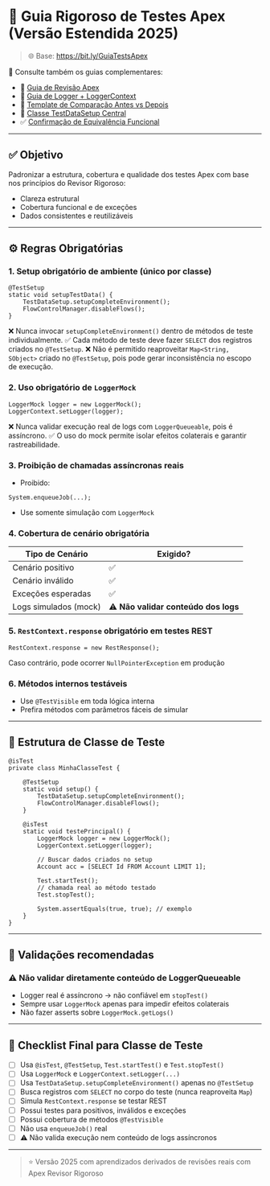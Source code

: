 # 🧪 Guia Rigoroso de Testes Apex (Versão Estendida 2025)

> 🌐 Base: https://bit.ly/GuiaTestsApex

📎 Consulte também os guias complementares:
- 📘 [Guia de Revisão Apex](https://bit.ly/GuiaApexRevisao)
- 🧪 [Guia de Logger + LoggerContext](https://bit.ly/GuiaLoggerApex)
- 🔁 [Template de Comparação Antes vs Depois](https://bit.ly/ComparacaoApex)
- 🧱 [Classe TestDataSetup Central](https://bit.ly/TestDataSetup)
- ✅ [Confirmação de Equivalência Funcional](https://bit.ly/ConfirmacaoApex)

---

## ✅ Objetivo
Padronizar a estrutura, cobertura e qualidade dos testes Apex com base nos princípios do Revisor Rigoroso:
- Clareza estrutural
- Cobertura funcional e de exceções
- Dados consistentes e reutilizáveis

---

## ⚙️ Regras Obrigatórias

### 1. Setup obrigatório de ambiente (único por classe)
```apex
@TestSetup
static void setupTestData() {
    TestDataSetup.setupCompleteEnvironment();
    FlowControlManager.disableFlows();
}
```
❌ Nunca invocar `setupCompleteEnvironment()` dentro de métodos de teste individualmente.
✅ Cada método de teste deve fazer `SELECT` dos registros criados no `@TestSetup`. 
❌ Não é permitido reaproveitar `Map<String, SObject>` criado no `@TestSetup`, pois pode gerar inconsistência no escopo de execução.

### 2. Uso obrigatório de `LoggerMock`
```apex
LoggerMock logger = new LoggerMock();
LoggerContext.setLogger(logger);
```
❌ Nunca validar execução real de logs com `LoggerQueueable`, pois é assíncrono.
✅ O uso do mock permite isolar efeitos colaterais e garantir rastreabilidade.

### 3. Proibição de chamadas assíncronas reais
- Proibido:
```apex
System.enqueueJob(...);
```
- Use somente simulação com `LoggerMock`

### 4. Cobertura de cenário obrigatória
| Tipo de Cenário        | Exigido? |
|------------------------|----------|
| Cenário positivo       | ✅        |
| Cenário inválido       | ✅        |
| Exceções esperadas     | ✅        |
| Logs simulados (mock)  | ⚠️ **Não validar conteúdo dos logs** |

### 5. `RestContext.response` obrigatório em testes REST
```apex
RestContext.response = new RestResponse();
```
Caso contrário, pode ocorrer `NullPointerException` em produção

### 6. Métodos internos testáveis
- Use `@TestVisible` em toda lógica interna
- Prefira métodos com parâmetros fáceis de simular

---

## 🧱 Estrutura de Classe de Teste

```apex
@isTest
private class MinhaClasseTest {

    @TestSetup
    static void setup() {
        TestDataSetup.setupCompleteEnvironment();
        FlowControlManager.disableFlows();
    }

    @isTest
    static void testePrincipal() {
        LoggerMock logger = new LoggerMock();
        LoggerContext.setLogger(logger);

        // Buscar dados criados no setup
        Account acc = [SELECT Id FROM Account LIMIT 1];

        Test.startTest();
        // chamada real ao método testado
        Test.stopTest();

        System.assertEquals(true, true); // exemplo
    }
}
```

---

## 📎 Validações recomendadas

### ⚠️ Não validar diretamente conteúdo de LoggerQueueable
- Logger real é assíncrono → não confiável em `stopTest()`
- Sempre usar `LoggerMock` apenas para impedir efeitos colaterais
- Não fazer asserts sobre `LoggerMock.getLogs()`

---

## 📄 Checklist Final para Classe de Teste
- [ ] Usa `@isTest`, `@TestSetup`, `Test.startTest()` e `Test.stopTest()`
- [ ] Usa `LoggerMock` e `LoggerContext.setLogger(...)`
- [ ] Usa `TestDataSetup.setupCompleteEnvironment()` apenas no `@TestSetup`
- [ ] Busca registros com `SELECT` no corpo do teste (nunca reaproveita `Map`)
- [ ] Simula `RestContext.response` se testar REST
- [ ] Possui testes para positivos, inválidos e exceções
- [ ] Possui cobertura de métodos `@TestVisible`
- [ ] Não usa `enqueueJob()` real
- [ ] ⚠️ Não valida execução nem conteúdo de logs assíncronos

---

> ⭐ Versão 2025 com aprendizados derivados de revisões reais com Apex Revisor Rigoroso

